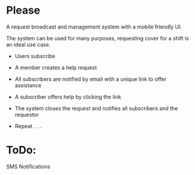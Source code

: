 Please
======

A request broadcast and management system with a mobile friendly UI.

The system can be used for many purposes, requesting cover for a shift is an ideal use case.

* Users subscribe

* A member creates a help request

* All subscribers are notified by email with a unique link to offer assistance

* A subscriber offers help by clicking the link

* The system closes the request and notifies all subscribers and the requestor

* Repeat . . .

ToDo:
=====

SMS Notifications
